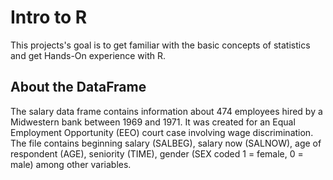 # Intro to R
This projects's goal is to get familiar with the basic concepts of statistics and get Hands-On experience with R. 

## About the DataFrame
The salary data frame contains information about 474 employees hired by a Midwestern bank between 1969 and 1971. It was created for an Equal Employment Opportunity (EEO) court case involving wage discrimination. The file contains beginning salary (SALBEG), salary now (SALNOW), age of respondent (AGE), seniority (TIME), gender (SEX coded 1 = female, 0 = male) among other variables.
